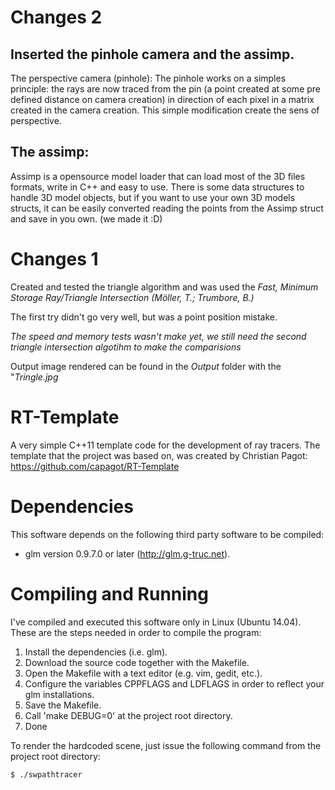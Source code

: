 # Changes 2
## Inserted the pinhole camera and the assimp.

The perspective camera (pinhole):
The pinhole works on a simples principle: the rays are now traced from the pin (a point created at some pre defined distance on camera creation) in direction of each pixel in a matrix created in the camera creation. This simple modification create the sens of perspective.

## The assimp:
Assimp is a opensource model loader that can load most of the 3D files formats, write in C++ and easy to use. 
There is some data structures to handle 3D model objects, but if you want to use your own 3D models structs, it can be easily converted reading the points from the Assimp struct and save in you own. (we made it :D)

# Changes 1
Created and tested the triangle algorithm and was used the *Fast, Minimum Storage Ray/Triangle Intersection (Möller, T.; Trumbore, B.)*

The first try didn't go very well, but was a point position mistake.

*The speed and memory tests wasn't make yet, we still need the second triangle intersection algotihm to make the comparisions*

Output image rendered can be found in the *Output* folder with the "*Tringle.jpg*


# RT-Template

A very simple C++11 template code for the development of ray tracers.
The template that the project was based on, was created by Christian Pagot:
https://github.com/capagot/RT-Template

# Dependencies

This software depends on the following third party software to be compiled:

- glm version 0.9.7.0 or later (http://glm.g-truc.net).

# Compiling and Running

I've compiled and executed this software only in Linux (Ubuntu 14.04).
These are the steps needed in order to compile the program:

1. Install the dependencies (i.e. glm).
2. Download the source code together with the Makefile.
3. Open the Makefile with a text editor (e.g. vim, gedit, etc.).
4. Configure the variables CPPFLAGS and LDFLAGS in order to reflect your glm installations.
5. Save the Makefile.
6. Call 'make DEBUG=0' at the project root directory.
7. Done

To render the hardcoded scene, just issue the following command from the project root directory: 

    $ ./swpathtracer
